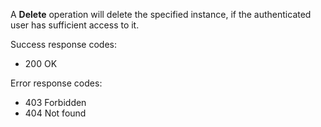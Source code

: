A **Delete** operation will delete the specified instance, if the authenticated user has sufficient access to it.

Success response codes:
* 200 OK

Error response codes:
* 403 Forbidden
* 404 Not found
